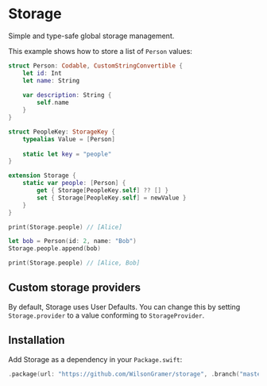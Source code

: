 # Storage

Simple and type-safe global storage management.

This example shows how to store a list of `Person` values:

```swift
struct Person: Codable, CustomStringConvertible {
    let id: Int
    let name: String
    
    var description: String {
        self.name
    }
}

struct PeopleKey: StorageKey {
    typealias Value = [Person]
    
    static let key = "people"
}

extension Storage {
    static var people: [Person] {
        get { Storage[PeopleKey.self] ?? [] }
        set { Storage[PeopleKey.self] = newValue }
    }
}

print(Storage.people) // [Alice]

let bob = Person(id: 2, name: "Bob")
Storage.people.append(bob)

print(Storage.people) // [Alice, Bob]
```

## Custom storage providers

By default, Storage uses User Defaults. You can change this by setting `Storage.provider` to a value conforming to `StorageProvider`.

## Installation

Add Storage as a dependency in your `Package.swift`:

```swift
.package(url: "https://github.com/WilsonGramer/storage", .branch("master"))
```
